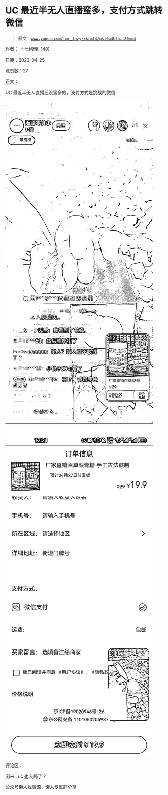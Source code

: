 # UC 最近半无人直播蛮多，支付方式跳转微信

> 原文：[`www.yuque.com/for_lazy/xkrm14/pst6w4h3ait80mm4`](https://www.yuque.com/for_lazy/xkrm14/pst6w4h3ait80mm4)



作者： 十七(瘦到 140)



日期：2023-04-25



点赞数：27

<ne-hole id="u8c60e61c" data-lake-id="u8c60e61c">

正文：



UC 最近半无人直播还没蛮多的，支付方式是挑战的微信



![](img/926501912186e9e7bba308efd7b74cb3.png)



![](img/1c43727baa7899e018885d396ea2b485.png)

<ne-hole id="u6b2c738c" data-lake-id="u6b2c738c">

评论区：



闲米 : uc 也入局了？

<ne-hole id="u3db69fe9" data-lake-id="u3db69fe9">

公众号懒人找资源，懒人专属群分享

</ne-hole></ne-hole></ne-hole>